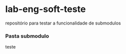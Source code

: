 # lab-eng-soft-teste

repositório para testar a funcionalidade de submodulos

### Pasta submodulo

teste